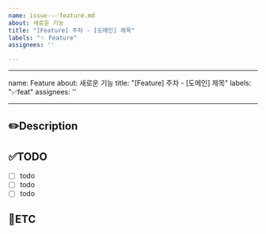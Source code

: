 ```yaml
---
name: issue--✅feature.md
about: 새로운 기능
title: "[Feature] 주차 - [도메인] 제목"
labels: "✨ Feature"
assignees: ''

---
```


---
name: Feature
about: 새로운 기능
title: "[Feature] 주차 - [도메인] 제목"
labels: "✅feat"
assignees: ''

---

✏️Description
-
<!--작업사항을 입력해주세요-->

✅TODO
-
- [ ] todo
- [ ] todo
- [ ] todo

🐾ETC
-
